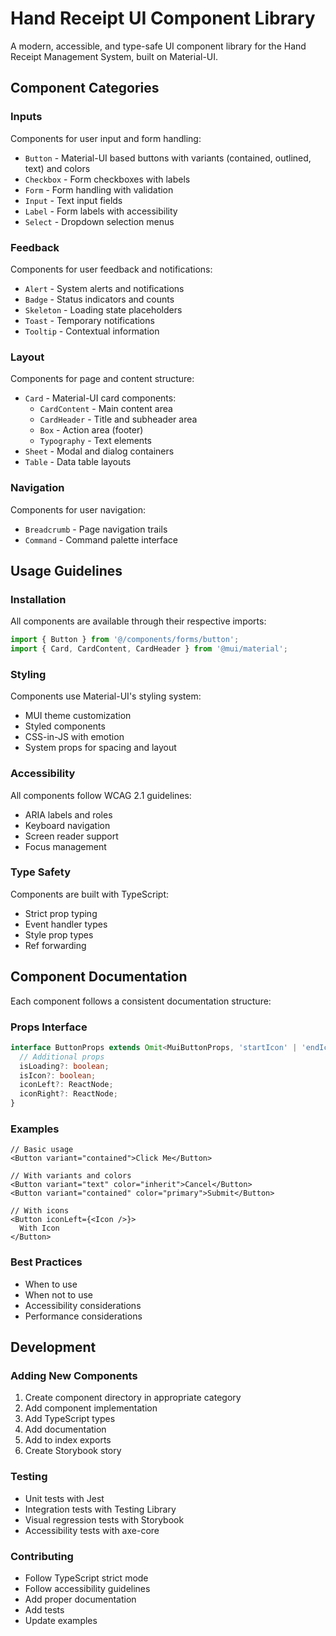 # Hand Receipt UI Component Library

A modern, accessible, and type-safe UI component library for the Hand Receipt Management System, built on Material-UI.

## Component Categories

### Inputs
Components for user input and form handling:
- `Button` - Material-UI based buttons with variants (contained, outlined, text) and colors
- `Checkbox` - Form checkboxes with labels
- `Form` - Form handling with validation
- `Input` - Text input fields
- `Label` - Form labels with accessibility
- `Select` - Dropdown selection menus

### Feedback
Components for user feedback and notifications:
- `Alert` - System alerts and notifications
- `Badge` - Status indicators and counts
- `Skeleton` - Loading state placeholders
- `Toast` - Temporary notifications
- `Tooltip` - Contextual information

### Layout
Components for page and content structure:
- `Card` - Material-UI card components:
  - `CardContent` - Main content area
  - `CardHeader` - Title and subheader area
  - `Box` - Action area (footer)
  - `Typography` - Text elements
- `Sheet` - Modal and dialog containers
- `Table` - Data table layouts

### Navigation
Components for user navigation:
- `Breadcrumb` - Page navigation trails
- `Command` - Command palette interface

## Usage Guidelines

### Installation
All components are available through their respective imports:
```typescript
import { Button } from '@/components/forms/button';
import { Card, CardContent, CardHeader } from '@mui/material';
```

### Styling
Components use Material-UI's styling system:
- MUI theme customization
- Styled components
- CSS-in-JS with emotion
- System props for spacing and layout

### Accessibility
All components follow WCAG 2.1 guidelines:
- ARIA labels and roles
- Keyboard navigation
- Screen reader support
- Focus management

### Type Safety
Components are built with TypeScript:
- Strict prop typing
- Event handler types
- Style prop types
- Ref forwarding

## Component Documentation

Each component follows a consistent documentation structure:

### Props Interface
```typescript
interface ButtonProps extends Omit<MuiButtonProps, 'startIcon' | 'endIcon'> {
  // Additional props
  isLoading?: boolean;
  isIcon?: boolean;
  iconLeft?: ReactNode;
  iconRight?: ReactNode;
}
```

### Examples
```tsx
// Basic usage
<Button variant="contained">Click Me</Button>

// With variants and colors
<Button variant="text" color="inherit">Cancel</Button>
<Button variant="contained" color="primary">Submit</Button>

// With icons
<Button iconLeft={<Icon />}>
  With Icon
</Button>
```

### Best Practices
- When to use
- When not to use
- Accessibility considerations
- Performance considerations

## Development

### Adding New Components
1. Create component directory in appropriate category
2. Add component implementation
3. Add TypeScript types
4. Add documentation
5. Add to index exports
6. Create Storybook story

### Testing
- Unit tests with Jest
- Integration tests with Testing Library
- Visual regression tests with Storybook
- Accessibility tests with axe-core

### Contributing
- Follow TypeScript strict mode
- Follow accessibility guidelines
- Add proper documentation
- Add tests
- Update examples
